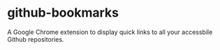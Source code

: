 github-bookmarks
================

A Google Chrome extension to display quick links to all your accessbile Github repositories.
